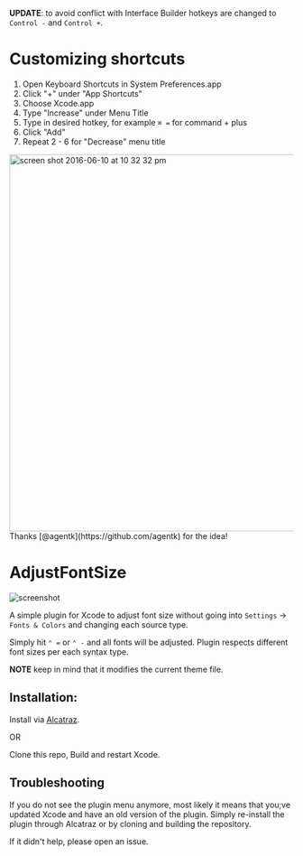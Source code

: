**UPDATE**: to avoid conflict with Interface Builder hotkeys are changed to `Control -` and `Control +`.

# Customizing shortcuts

1. Open Keyboard Shortcuts in System Preferences.app
2. Click "+" under "App Shortcuts"
3. Choose Xcode.app
4. Type "Increase" under Menu Title
5. Type in desired hotkey, for example `⌘ =` for command + plus
6. Click "Add"
7. Repeat 2 - 6 for "Decrease" menu title

<img width="668" alt="screen shot 2016-06-10 at 10 32 32 pm" src="https://cloud.githubusercontent.com/assets/117041/15964393/ade650ee-2f5b-11e6-9bf4-87a1ebe8ddcf.png">
Thanks [@agentk](https://github.com/agentk) for the idea!


# AdjustFontSize

![screenshot](https://raw.github.com/zats/AdjustFontSize-Xcode-Plugin/master/README/xcode.png)

A simple plugin for Xcode to adjust font size without going into `Settings` → `Fonts & Colors` and changing each source type.

Simply hit `⌃ =` or `⌃ -` and all fonts will be adjusted. Plugin respects different font sizes per each syntax type.

**NOTE** keep in mind that it modifies the current theme file.

## Installation:

Install via [Alcatraz](https://github.com/alcatraz/Alcatraz).

OR

Clone this repo, Build and restart Xcode.

## Troubleshooting

If you do not see the plugin menu anymore, most likely it means that you;ve updated Xcode and have an old version of the plugin. Simply re-install the plugin through Alcatraz or by cloning and building the repository.

If it didn't help, please open an issue.
